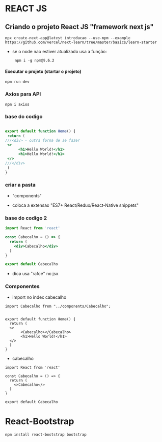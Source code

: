 # REACT JS

## Criando o projeto React JS "framework next js"


    npx create-next-app@latest introducao --use-npm --example https://github.com/vercel/next-learn/tree/master/basics/learn-starter

* se o node nao estiver atualizado usa a função:

       npm i -g npm@9.6.2


 #### Executar o projeto (startar o projeto)

    npm run dev

### Axios para API

    npm i axios

### base do codigo
 ```jsx

 export default function Home() {
  return (
///<div> - outra forma de se fazer
  <>
       <h1>Hello World!</h1>
       <h1>Hello World!</h1>
  </>
///</div>
  )
}

```

 ### criar a pasta
  * "components"

  * coloca a extensao "ES7+ React/Redux/React-Native snippets"

### base do codigo 2 

```jsx
import React from 'react'

const Cabecalho = () => {
  return (
    <div>Cabecalho</div>
  )
}

export default Cabecalho

```
 * dica usa "rafce" no jsx

### Componentes

* import no index cabecalho
```
import Cabecalho from "../components/Cabecalho";


export default function Home() {
  return (
  <>
       <Cabecalho></Cabecalho>
       <h1>Hello World!</h1>
  </>
  )
}
```

* cabecalho

```
import React from 'react'

const Cabecalho = () => {
  return (
    <>Cabecalho</>
  )
}

export default Cabecalho

```

# React-Bootstrap

    npm install react-bootstrap bootstrap